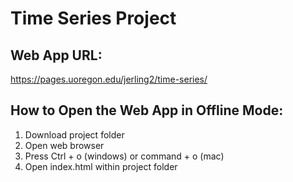# Time Series Project

## Web App URL:

https://pages.uoregon.edu/jerling2/time-series/

## How to Open the Web App in Offline Mode:

1. Download project folder
2. Open web browser
3. Press Ctrl + o (windows) or command + o (mac)
3. Open index.html within project folder
